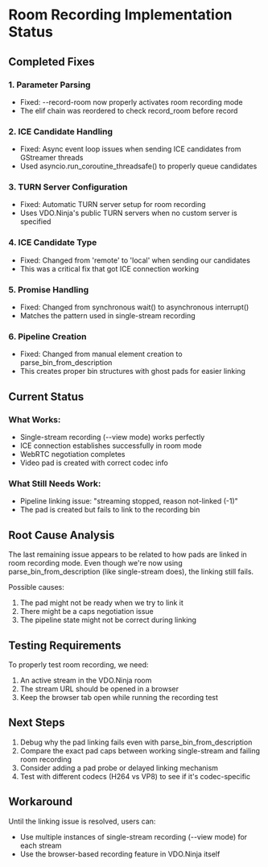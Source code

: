 # Room Recording Implementation Status

## Completed Fixes

### 1. Parameter Parsing
- Fixed: --record-room now properly activates room recording mode
- The elif chain was reordered to check record_room before record

### 2. ICE Candidate Handling
- Fixed: Async event loop issues when sending ICE candidates from GStreamer threads
- Used asyncio.run_coroutine_threadsafe() to properly queue candidates

### 3. TURN Server Configuration
- Fixed: Automatic TURN server setup for room recording
- Uses VDO.Ninja's public TURN servers when no custom server is specified

### 4. ICE Candidate Type
- Fixed: Changed from 'remote' to 'local' when sending our candidates
- This was a critical fix that got ICE connection working

### 5. Promise Handling
- Fixed: Changed from synchronous wait() to asynchronous interrupt()
- Matches the pattern used in single-stream recording

### 6. Pipeline Creation
- Fixed: Changed from manual element creation to parse_bin_from_description
- This creates proper bin structures with ghost pads for easier linking

## Current Status

### What Works:
- Single-stream recording (--view mode) works perfectly
- ICE connection establishes successfully in room mode
- WebRTC negotiation completes
- Video pad is created with correct codec info

### What Still Needs Work:
- Pipeline linking issue: "streaming stopped, reason not-linked (-1)"
- The pad is created but fails to link to the recording bin

## Root Cause Analysis

The last remaining issue appears to be related to how pads are linked in room recording mode. Even though we're now using parse_bin_from_description (like single-stream does), the linking still fails.

Possible causes:
1. The pad might not be ready when we try to link it
2. There might be a caps negotiation issue
3. The pipeline state might not be correct during linking

## Testing Requirements

To properly test room recording, we need:
1. An active stream in the VDO.Ninja room
2. The stream URL should be opened in a browser
3. Keep the browser tab open while running the recording test

## Next Steps

1. Debug why the pad linking fails even with parse_bin_from_description
2. Compare the exact pad caps between working single-stream and failing room recording
3. Consider adding a pad probe or delayed linking mechanism
4. Test with different codecs (H264 vs VP8) to see if it's codec-specific

## Workaround

Until the linking issue is resolved, users can:
- Use multiple instances of single-stream recording (--view mode) for each stream
- Use the browser-based recording feature in VDO.Ninja itself